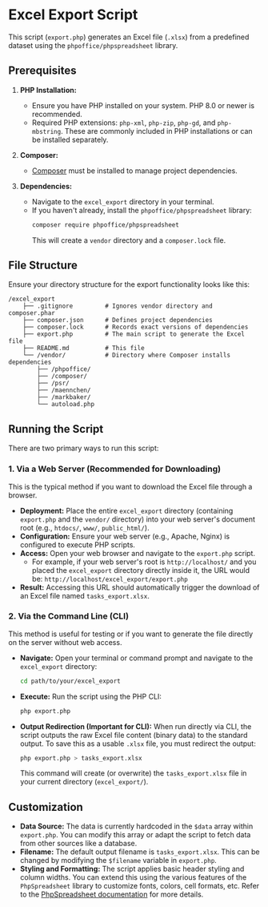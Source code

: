 # Excel Export Script

This script (`export.php`) generates an Excel file (`.xlsx`) from a predefined dataset using the `phpoffice/phpspreadsheet` library.

## Prerequisites

1.  **PHP Installation:**
    *   Ensure you have PHP installed on your system. PHP 8.0 or newer is recommended.
    *   Required PHP extensions: `php-xml`, `php-zip`, `php-gd`, and `php-mbstring`. These are commonly included in PHP installations or can be installed separately.

2.  **Composer:**
    *   [Composer](https://getcomposer.org/) must be installed to manage project dependencies.

3.  **Dependencies:**
    *   Navigate to the `excel_export` directory in your terminal.
    *   If you haven't already, install the `phpoffice/phpspreadsheet` library:
        ```bash
        composer require phpoffice/phpspreadsheet
        ```
        This will create a `vendor` directory and a `composer.lock` file.

## File Structure

Ensure your directory structure for the export functionality looks like this:

```
/excel_export
    ├── .gitignore         # Ignores vendor directory and composer.phar
    ├── composer.json      # Defines project dependencies
    ├── composer.lock      # Records exact versions of dependencies
    ├── export.php         # The main script to generate the Excel file
    ├── README.md          # This file
    └── /vendor/           # Directory where Composer installs dependencies
        ├── /phpoffice/
        ├── /composer/
        ├── /psr/
        ├── /maennchen/
        ├── /markbaker/
        └── autoload.php
```

## Running the Script

There are two primary ways to run this script:

### 1. Via a Web Server (Recommended for Downloading)

This is the typical method if you want to download the Excel file through a browser.

*   **Deployment:** Place the entire `excel_export` directory (containing `export.php` and the `vendor/` directory) into your web server's document root (e.g., `htdocs/`, `www/`, `public_html/`).
*   **Configuration:** Ensure your web server (e.g., Apache, Nginx) is configured to execute PHP scripts.
*   **Access:** Open your web browser and navigate to the `export.php` script.
    *   For example, if your web server's root is `http://localhost/` and you placed the `excel_export` directory directly inside it, the URL would be:
        `http://localhost/excel_export/export.php`
*   **Result:** Accessing this URL should automatically trigger the download of an Excel file named `tasks_export.xlsx`.

### 2. Via the Command Line (CLI)

This method is useful for testing or if you want to generate the file directly on the server without web access.

*   **Navigate:** Open your terminal or command prompt and navigate to the `excel_export` directory:
    ```bash
    cd path/to/your/excel_export
    ```
*   **Execute:** Run the script using the PHP CLI:
    ```bash
    php export.php
    ```
*   **Output Redirection (Important for CLI):**
    When run directly via CLI, the script outputs the raw Excel file content (binary data) to the standard output. To save this as a usable `.xlsx` file, you must redirect the output:
    ```bash
    php export.php > tasks_export.xlsx
    ```
    This command will create (or overwrite) the `tasks_export.xlsx` file in your current directory (`excel_export/`).

## Customization

*   **Data Source:** The data is currently hardcoded in the `$data` array within `export.php`. You can modify this array or adapt the script to fetch data from other sources like a database.
*   **Filename:** The default output filename is `tasks_export.xlsx`. This can be changed by modifying the `$filename` variable in `export.php`.
*   **Styling and Formatting:** The script applies basic header styling and column widths. You can extend this using the various features of the `PhpSpreadsheet` library to customize fonts, colors, cell formats, etc. Refer to the [PhpSpreadsheet documentation](https://phpspreadsheet.readthedocs.io/) for more details.
